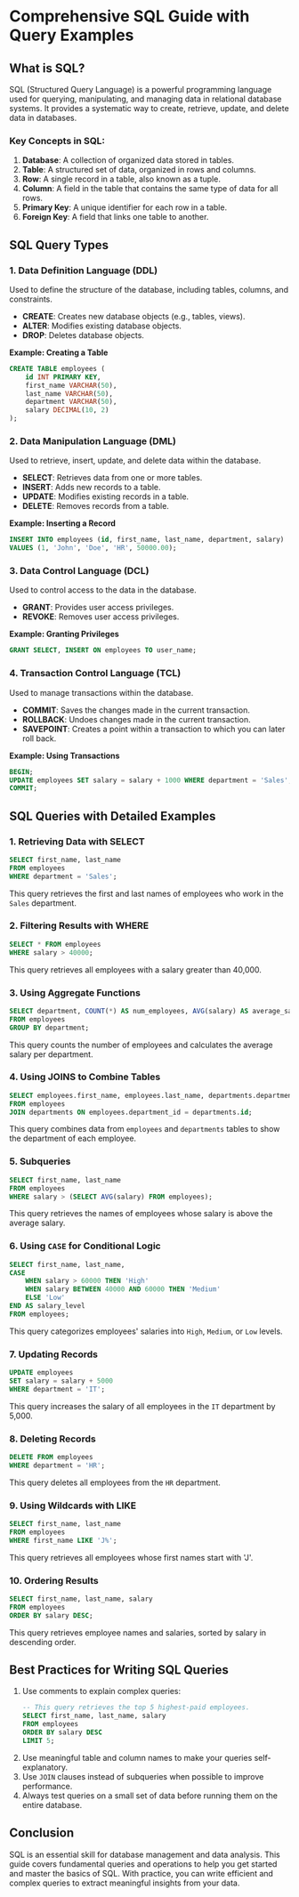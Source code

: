 
# Comprehensive SQL Guide with Query Examples

## What is SQL?

SQL (Structured Query Language) is a powerful programming language used for querying, manipulating, and managing data in relational database systems. It provides a systematic way to create, retrieve, update, and delete data in databases.

### Key Concepts in SQL:

1. **Database**: A collection of organized data stored in tables.
2. **Table**: A structured set of data, organized in rows and columns.
3. **Row**: A single record in a table, also known as a tuple.
4. **Column**: A field in the table that contains the same type of data for all rows.
5. **Primary Key**: A unique identifier for each row in a table.
6. **Foreign Key**: A field that links one table to another.

## SQL Query Types

### 1. Data Definition Language (DDL)
Used to define the structure of the database, including tables, columns, and constraints.

- **CREATE**: Creates new database objects (e.g., tables, views).
- **ALTER**: Modifies existing database objects.
- **DROP**: Deletes database objects.

**Example: Creating a Table**
```sql
CREATE TABLE employees (
    id INT PRIMARY KEY,
    first_name VARCHAR(50),
    last_name VARCHAR(50),
    department VARCHAR(50),
    salary DECIMAL(10, 2)
);
```

### 2. Data Manipulation Language (DML)
Used to retrieve, insert, update, and delete data within the database.

- **SELECT**: Retrieves data from one or more tables.
- **INSERT**: Adds new records to a table.
- **UPDATE**: Modifies existing records in a table.
- **DELETE**: Removes records from a table.

**Example: Inserting a Record**
```sql
INSERT INTO employees (id, first_name, last_name, department, salary)
VALUES (1, 'John', 'Doe', 'HR', 50000.00);
```

### 3. Data Control Language (DCL)
Used to control access to the data in the database.

- **GRANT**: Provides user access privileges.
- **REVOKE**: Removes user access privileges.

**Example: Granting Privileges**
```sql
GRANT SELECT, INSERT ON employees TO user_name;
```

### 4. Transaction Control Language (TCL)
Used to manage transactions within the database.

- **COMMIT**: Saves the changes made in the current transaction.
- **ROLLBACK**: Undoes changes made in the current transaction.
- **SAVEPOINT**: Creates a point within a transaction to which you can later roll back.

**Example: Using Transactions**
```sql
BEGIN;
UPDATE employees SET salary = salary + 1000 WHERE department = 'Sales';
COMMIT;
```

## SQL Queries with Detailed Examples

### 1. Retrieving Data with SELECT
```sql
SELECT first_name, last_name
FROM employees
WHERE department = 'Sales';
```
This query retrieves the first and last names of employees who work in the `Sales` department.

### 2. Filtering Results with WHERE
```sql
SELECT * FROM employees
WHERE salary > 40000;
```
This query retrieves all employees with a salary greater than 40,000.

### 3. Using Aggregate Functions
```sql
SELECT department, COUNT(*) AS num_employees, AVG(salary) AS average_salary
FROM employees
GROUP BY department;
```
This query counts the number of employees and calculates the average salary per department.

### 4. Using JOINS to Combine Tables
```sql
SELECT employees.first_name, employees.last_name, departments.department_name
FROM employees
JOIN departments ON employees.department_id = departments.id;
```
This query combines data from `employees` and `departments` tables to show the department of each employee.

### 5. Subqueries
```sql
SELECT first_name, last_name
FROM employees
WHERE salary > (SELECT AVG(salary) FROM employees);
```
This query retrieves the names of employees whose salary is above the average salary.

### 6. Using `CASE` for Conditional Logic
```sql
SELECT first_name, last_name,
CASE
    WHEN salary > 60000 THEN 'High'
    WHEN salary BETWEEN 40000 AND 60000 THEN 'Medium'
    ELSE 'Low'
END AS salary_level
FROM employees;
```
This query categorizes employees' salaries into `High`, `Medium`, or `Low` levels.

### 7. Updating Records
```sql
UPDATE employees
SET salary = salary + 5000
WHERE department = 'IT';
```
This query increases the salary of all employees in the `IT` department by 5,000.

### 8. Deleting Records
```sql
DELETE FROM employees
WHERE department = 'HR';
```
This query deletes all employees from the `HR` department.

### 9. Using Wildcards with LIKE
```sql
SELECT first_name, last_name
FROM employees
WHERE first_name LIKE 'J%';
```
This query retrieves all employees whose first names start with 'J'.

### 10. Ordering Results
```sql
SELECT first_name, last_name, salary
FROM employees
ORDER BY salary DESC;
```
This query retrieves employee names and salaries, sorted by salary in descending order.

## Best Practices for Writing SQL Queries

1. Use comments to explain complex queries:
   ```sql
   -- This query retrieves the top 5 highest-paid employees.
   SELECT first_name, last_name, salary
   FROM employees
   ORDER BY salary DESC
   LIMIT 5;
   ```
2. Use meaningful table and column names to make your queries self-explanatory.
3. Use `JOIN` clauses instead of subqueries when possible to improve performance.
4. Always test queries on a small set of data before running them on the entire database.

## Conclusion

SQL is an essential skill for database management and data analysis. This guide covers fundamental queries and operations to help you get started and master the basics of SQL. With practice, you can write efficient and complex queries to extract meaningful insights from your data.
